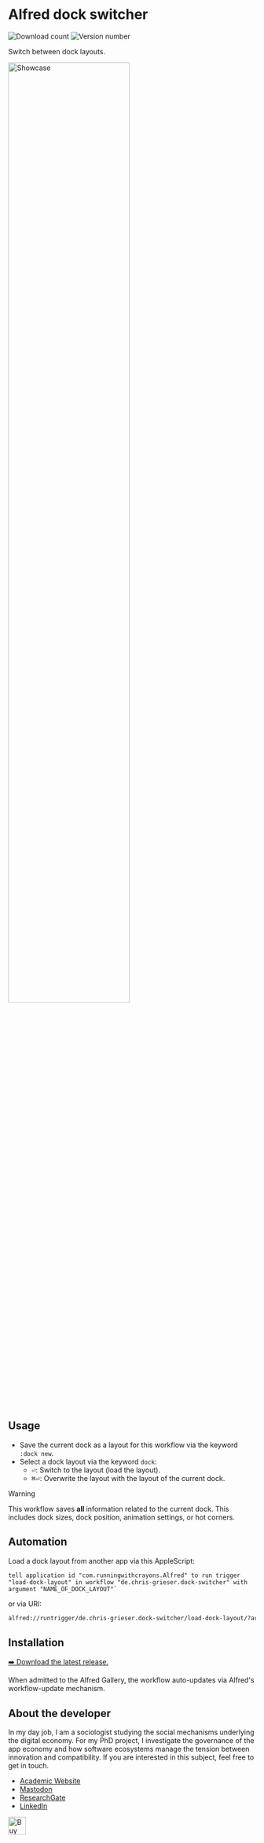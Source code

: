 <!-- LTeX: enabled=false -->
# Alfred dock switcher
<!-- LTeX: enabled=true -->
![Download count](https://img.shields.io/github/downloads/chrisgrieser/alfred-dock-switcher/total?label=Total%20Downloads&style=plastic)
![Version number](https://img.shields.io/github/v/release/chrisgrieser/alfred-dock-switcher?label=Latest%20Release&style=plastic)

Switch between dock layouts.

<img alt="Showcase" width=70% src="https://github.com/user-attachments/assets/ac0d7d3e-f323-46da-96a3-66744d89b57c">

## Usage
- Save the current dock as a layout for this workflow via the keyword `:dock
  new`.
- Select a dock layout via the keyword `dock`:
	+ <kbd>⏎</kbd>: Switch to the layout (load the layout).
	+ <kbd>⌘⏎</kbd>: Overwrite the layout with the layout of the current dock.

> [!WARNING]
> This workflow saves **all** information related to the current dock. This
> includes dock sizes, dock position, animation settings, or hot corners.

## Automation
Load a dock layout from another app via this AppleScript:

```applescript
tell application id "com.runningwithcrayons.Alfred" to run trigger "load-dock-layout" in workflow "de.chris-grieser.dock-switcher" with argument "NAME_OF_DOCK_LAYOUT"`
```

or via URI:

```txt
alfred://runtrigger/de.chris-grieser.dock-switcher/load-dock-layout/?argument=NAME_OF_DOCK_LAYOUT
```

## Installation
[➡️ Download the latest release.](https://github.com/chrisgrieser/alfred-dock-switcher/releases/latest)

When admitted to the Alfred Gallery, the workflow auto-updates via Alfred's
workflow-update mechanism.

<!-- vale Google.FirstPerson = NO -->
## About the developer
In my day job, I am a sociologist studying the social mechanisms underlying the
digital economy. For my PhD project, I investigate the governance of the app
economy and how software ecosystems manage the tension between innovation and
compatibility. If you are interested in this subject, feel free to get in touch.

- [Academic Website](https://chris-grieser.de/)
- [Mastodon](https://pkm.social/@pseudometa)
- [ResearchGate](https://www.researchgate.net/profile/Christopher-Grieser)
- [LinkedIn](https://www.linkedin.com/in/christopher-grieser-ba693b17a/)

<a href='https://ko-fi.com/Y8Y86SQ91' target='_blank'>
	<img
	height='36'
	style='border:0px;height:36px;'
	src='https://cdn.ko-fi.com/cdn/kofi1.png?v=3'
	border='0'
	alt='Buy Me a Coffee at ko-fi.com'
/></a>
